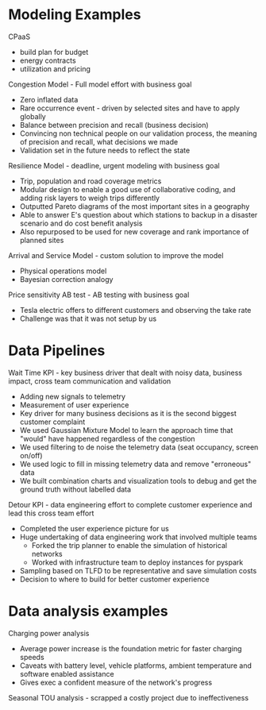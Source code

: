 # Modeling Examples
CPaaS
- build plan for budget 
- energy contracts
- utilization and pricing 

Congestion Model - Full model effort with business goal
- Zero inflated data
- Rare occurrence event - driven by selected sites and have to apply globally
- Balance between precision and recall (business decision)
- Convincing non technical people on our validation process, the meaning of precision and recall, what decisions we made
- Validation set in the future needs to reflect the state

Resilience Model - deadline, urgent modeling with business goal
- Trip, population and road coverage metrics
- Modular design to enable a good use of collaborative coding, and adding risk layers to weigh trips differently
- Outputted Pareto diagrams of the most important sites in a geography 
- Able to answer E's question about which stations to backup in a disaster scenario and do cost benefit analysis
- Also repurposed to be used for new coverage and rank importance of planned sites

Arrival and Service Model - custom solution to improve the model
- Physical operations model
- Bayesian correction analogy

Price sensitivity AB test - AB testing with business goal
- Tesla electric offers to different customers and observing the take rate
- Challenge was that it was not setup by us
# Data Pipelines 
Wait Time KPI - key business driver that dealt with noisy data, business impact, cross team communication and validation
- Adding new signals to telemetry
- Measurement of user experience
- Key driver for many business decisions as it is the second biggest customer complaint
- We used Gaussian Mixture Model to learn the approach time that "would" have happened regardless of the congestion 
- We used filtering to de noise the telemetry data (seat occupancy, screen on/off)
- We used logic to fill in missing telemetry data and remove "erroneous" data
- We built combination charts and visualization tools to debug and get the ground truth without labelled data

Detour KPI - data engineering effort to complete customer experience and lead this cross team effort
- Completed the user experience picture for us
- Huge undertaking of data engineering work that involved multiple teams
	- Forked the trip planner to enable the simulation of historical networks
	- Worked with infrastructure team to deploy instances for pyspark 
- Sampling based on TLFD to be representative and save simulation costs
- Decision to where to build for better customer experience

# Data analysis examples 
Charging power analysis
- Average power increase is the foundation metric for faster charging speeds
- Caveats with battery level, vehicle platforms, ambient temperature and software enabled assistance
- Gives exec a confident measure of the network's progress

Seasonal TOU analysis - scrapped a costly project due to ineffectiveness
